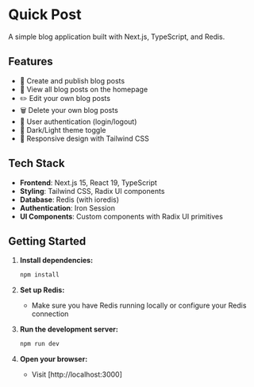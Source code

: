 # Quick Post

A simple blog application built with Next.js, TypeScript, and Redis.

## Features

- 📝 Create and publish blog posts
- 👀 View all blog posts on the homepage
- ✏️ Edit your own blog posts
- 🗑️ Delete your own blog posts
- 🔐 User authentication (login/logout)
- 🌙 Dark/Light theme toggle
- 📱 Responsive design with Tailwind CSS

## Tech Stack

- **Frontend**: Next.js 15, React 19, TypeScript
- **Styling**: Tailwind CSS, Radix UI components
- **Database**: Redis (with ioredis)
- **Authentication**: Iron Session
- **UI Components**: Custom components with Radix UI primitives

## Getting Started

1. **Install dependencies:**
   ```bash
   npm install
   ```

2. **Set up Redis:**
   - Make sure you have Redis running locally or configure your Redis connection

3. **Run the development server:**
   ```bash
   npm run dev
   ```

4. **Open your browser:**
   - Visit [http://localhost:3000]


